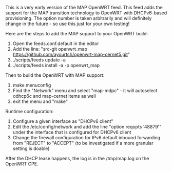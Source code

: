 This is a very early version of the MAP OpenWRT feed.
This feed adds the support for the MAP transition technology to OpenWRT with
DHCPv6-based provisioning. The option number is taken arbitrarily and will
definitely change in the future - so use this just for your own testing!

Here are the steps to add the MAP support to your OpenWRT build:

1. Open the feeds.conf.default in the editor
2. Add the line: "src-git openwrt_map https://github.com/ayourtch/openwrt-map-cernet5.git"
3. ./scripts/feeds update -a
4. ./scripts/feeds install -a -p openwrt_map

Then to build the OpenWRT with MAP support:

1. make menuconfig
2. Find the "Network" menu and select "map-mdpc" - it will autoselect odhcp6c and map-cernet items as well
3. exit the menu and "make"

Runtime configuration:

1. Configure a given interface as "DHCPv6 client"
2. Edit the /etc/config/network and add the line "option reqopts '48879'" under the interface that is configured for DHCPv6 client
3. Change the firewall configuration for IPv6 default inbound forwarding from "REJECT" to "ACCEPT" (to be investigated if a more granular setting is doable)

After the DHCP lease happens, the log is in the /tmp/map.log on the OpenWRT CPE.

